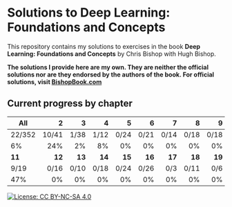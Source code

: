 # Solutions to **Deep Learning: Foundations and Concepts**

This repository contains my solutions to exercises in the book **Deep Learning: Foundations and Concepts** by Chris Bishop with Hugh Bishop.

**The solutions I provide here are my own. They are neither the official solutions nor are they endorsed by the authors of the book. For official solutions, visit [BishopBook.com](https://www.bishopbook.com/)**

## Current progress by chapter
| **All** |  **2** |  **3** |  **4** |  **5** |  **6** |  **7** |  **8** |  **9** | **10** |
|---------|-------:|-------:|-------:|-------:|-------:|-------:|-------:|-------:|-------:|
| 22/352  |  10/41 |   1/38 |   1/12 |   0/24 |   0/21 |   0/14 |   0/18 |   0/18 |   0/13 |
| 6%      |    24% |     2% |     8% |     0% |     0% |     0% |     0% |     0% |     0% |
| **11**  | **12** | **13** | **14** | **15** | **16** | **17** | **18** | **19** | **20** |
| 9/19    |   0/16 |   0/10 |   0/18 |   0/24 |   0/26 |    0/3 |   0/11 |    0/6 |   1/20 |
| 47%     |     0% |     0% |     0% |     0% |     0% |     0% |     0% |     0% |     5% |

[![License: CC BY-NC-SA 4.0](https://img.shields.io/badge/License-CC_BY--NC--SA_4.0-lightgrey.svg)](https://creativecommons.org/licenses/by-nc-sa/4.0/)
